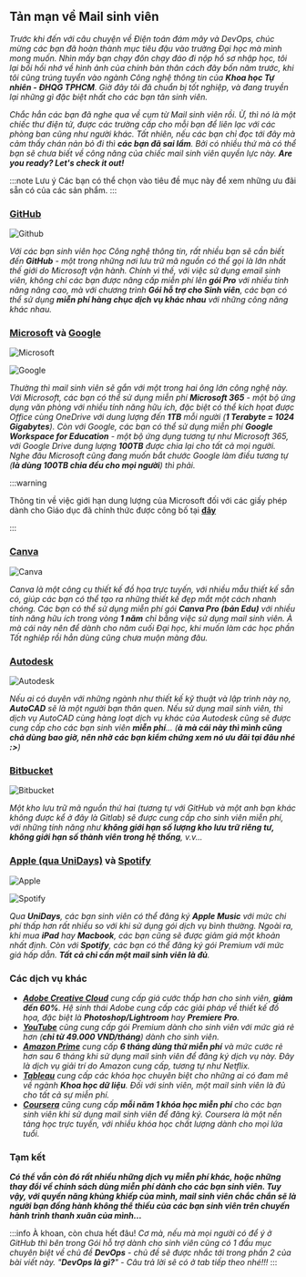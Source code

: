 ## Tản mạn về Mail sinh viên

_Trước khi đến với câu chuyện về Điện toán đám mây và DevOps, chúc mừng các bạn đã hoàn thành mục tiêu đậu vào trường Đại học mà mình mong muốn. Nhìn mấy bạn chạy đôn chạy đáo đi nộp hồ sơ nhập học, tôi lại bồi hồi nhớ về hình ảnh của chính bản thân cách đây bốn năm trước, khi tôi cũng trúng tuyển vào ngành Công nghệ thông tin của **Khoa học Tự nhiên - ĐHQG TPHCM**. Giờ đây tôi đã chuẩn bị tốt nghiệp, và đang truyền lại những gì đặc biệt nhất cho các bạn tân sinh viên._

_Chắc hẳn các bạn đã nghe qua về cụm từ Mail sinh viên rồi. Ừ, thì nó là một chiếc thư điện tử, được các trường cấp cho mỗi bạn để liên lạc với các phòng ban cũng như người khác. Tất nhiên, nếu các bạn chỉ đọc tới đây mà cảm thấy chán nản bỏ đi thì **các bạn đã sai lầm**. Bởi có nhiều thứ mà có thể bạn sẽ chưa biết về công năng của chiếc mail sinh viên quyền lực này. **Are you ready? Let's check it out!**_

:::note Lưu ý
Các bạn có thể chọn vào tiêu đề mục này để xem những ưu đãi sẵn có của các sản phẩm.
:::

### [GitHub](https://education.github.com/pack)

![Github](../img/image1.png)

_Với các bạn sinh viên học Công nghệ thông tin, rất nhiều bạn sẽ cần biết đến **GitHub** - một trong những nơi lưu trữ mã nguồn có thể gọi là lớn nhất thế giới do Microsoft vận hành. Chính vì thế, với việc sử dụng email sinh viên, không chỉ các bạn được nâng cấp miễn phí lên **gói Pro** với nhiều tính năng nâng cao, mà với chương trình **Gói hỗ trợ cho Sinh viên**, các bạn có thể sử dụng **miễn phí hàng chục dịch vụ khác nhau** với những công năng khác nhau._

### [Microsoft](https://www.microsoft.com/vi-vn/education) và [Google](https://edu.google.com/)

![Microsoft](../img/image2.png)

![Google](../img/image3.png)

_Thường thì mail sinh viên sẽ gắn với một trong hai ông lớn công nghệ này. Với Microsoft, các bạn có thể sử dụng miễn phí **Microsoft 365** - một bộ ứng dụng văn phòng với nhiều tính năng hữu ích, đặc biệt có thể kích họat được Office cùng OneDrive với dung lượng đến **1TB** mỗi người (**1 Terabyte = 1024 Gigabytes**). Còn với Google, các bạn có thể sử dụng miễn phí **Google Workspace for Education** - một bộ ứng dụng tương tự như Microsoft 365, với Google Drive dung lượng **100TB** được chia lại cho tất cả mọi người. Nghe đâu Microsoft cũng đang muốn bắt chước Google làm điều tương tự (**là dùng 100TB chia đều cho mọi người**) thì phải._

:::warning

Thông tin về việc giới hạn dung lượng của Microsoft đối với các giấy phép dành cho Giáo dục đã chính thức được công bố tại **[đây](https://www.microsoft.com/vi-vn/education/products/microsoft-365-storage-options)**

:::

### [Canva](https://www.canva.com/vi_vn/giao-duc/hoc-vien/)

![Canva](../img/image4.png)

_Canva là một công cụ thiết kế đồ họa trực tuyến, với nhiều mẫu thiết kế sẵn có, giúp các bạn có thể tạo ra những thiết kế đẹp mắt một cách nhanh chóng. Các bạn có thể sử dụng miễn phí gói **Canva Pro (bản Edu)** với nhiều tính năng hữu ích trong vòng **1 năm** chỉ bằng việc sử dụng mail sinh viên. À mà cái này nên để dành cho năm cuối Đại học, khi muốn làm các học phần Tốt nghiêp rồi hẳn dùng cũng chưa muộn màng đâu._

### [Autodesk](https://www.autodesk.com/education/edu-software/overview)

![Autodesk](../img/image5.png)

_Nếu ai có duyên với những ngành như thiết kế kỹ thuật và lập trình này nọ, **AutoCAD** sẽ là một người bạn thân quen. Nếu sử dụng mail sinh viên, thì dịch vụ AutoCAD cùng hàng loạt dịch vụ khác của Autodesk cũng sẽ được cung cấp cho các bạn sinh viên **miễn phí**... (**à mà cái này thì mình cũng chả dùng bao giờ, nên nhờ các bạn kiểm chứng xem nó ưu đãi tại đâu nhé :>**)_

### [Bitbucket](https://bitbucket.org/product/education)

![Bitbucket](../img/image6.png)

_Một kho lưu trữ mã nguồn thứ hai (tương tự với GitHub và một anh bạn khác không được kể ở đây là Gitlab) sẽ được cung cấp cho sinh viên miễn phí, với những tính năng như **không giới hạn số lượng kho lưu trữ riêng tư, không giới hạn số thành viên trong hệ thống**, v.v..._

### [Apple (qua UniDays)](https://www.myunidays.com/VN/vi-VN) và [Spotify](https://www.spotify.com/vn-vi/student/)

![Apple](../img/image7.png)

![Spotify](../img/image8.png)

_Qua **UniDays**, các bạn sinh viên có thể đăng ký **Apple Music** với mức chi phí thấp hơn rất nhiều so với khi sử dụng gói dịch vụ bình thường. Ngoài ra, khi mua **iPad** hay **Macbook**, các bạn cũng sẽ được giảm giá một khoản nhất định. Còn với **Spotify**, các bạn có thể đăng ký gói Premium với mức giá hấp dẫn. **Tất cả chỉ cần một mail sinh viên là đủ**._

### Các dịch vụ khác

- _**[Adobe Creative Cloud](https://www.adobe.com/vn_vi/creativecloud/buy/students.html)** cung cấp giá cước thấp hơn cho sinh viên, **giảm đến 60%**. Hệ sinh thái Adobe cung cấp các giải pháp về thiết kế đồ họa, đặc biệt là **Photoshop/Lightroom** hay **Premiere Pro**._
- _**[YouTube](https://www.youtube.com/premium)** cũng cung cấp gói Premium dành cho sinh viên với mức giá rẻ hơn (**chỉ từ 49.000 VND/tháng**) dành cho sinh viên._
- _**[Amazon Prime](https://www.amazon.com/Amazon-Student/b?ie=UTF8&node=668781011)** cung cấp **6 tháng dùng thử miễn phí** và mức cước rẻ hơn sau 6 tháng khi sử dụng mail sinh viên để đăng ký dịch vụ này. Đây là dịch vụ giải trí do Amazon cung cấp, tương tự như Netflix._
- _**[Tableau](https://www.tableau.com/academic/students)** cung cấp các khóa học chuyên biệt cho những ai có đam mê về ngành **Khoa học dữ liệu**. Đối với sinh viên, một mail sinh viên là đủ cho tất cả sự miễn phí._
- _**[Coursera](https://www.coursera.org/)** cũng cung cấp **mỗi năm 1 khóa học miễn phí** cho các bạn sinh viên khi sử dụng mail sinh viên để đăng ký. Coursera là một nền tảng học trực tuyến, với nhiều khóa học chất lượng dành cho mọi lứa tuổi._

### Tạm kết

_**Có thể vẫn còn đó rất nhiều những dịch vụ miễn phí khác, hoặc những thay đổi về chính sách dùng miễn phí dành cho các bạn sinh viên. Tuy vậy, với quyền năng khủng khiếp của mình, mail sinh viên chắc chắn sẽ là người bạn đồng hành không thể thiếu của các bạn sinh viên trên chuyến hành trình thanh xuân của mình...**_

:::info À khoan, còn chưa hết đâu!
_Cơ mà, nếu mà mọi người có để ý ở GitHub thì bên trong Gói hỗ trợ dành cho sinh viên cũng có 1 đầu mục chuyên biệt về chủ đề **DevOps** - chủ đề sẽ được nhắc tới trong phần 2 của bài viết này. "**DevOps là gì?**" - Câu trả lời sẽ có ở tab tiếp theo nhé!!!_
:::
